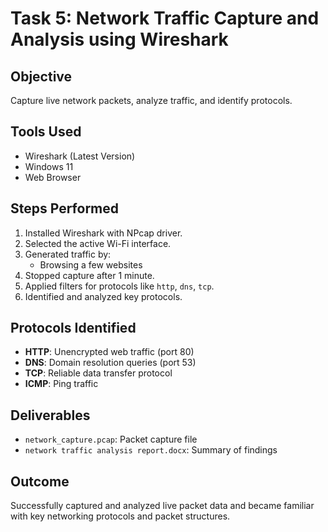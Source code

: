 # Task 5: Network Traffic Capture and Analysis using Wireshark

## Objective
Capture live network packets, analyze traffic, and identify protocols.

## Tools Used
- Wireshark (Latest Version)
- Windows 11
- Web Browser

## Steps Performed
1. Installed Wireshark with NPcap driver.
2. Selected the active Wi-Fi interface.
3. Generated traffic by:
   - Browsing a few websites
4. Stopped capture after 1 minute.
5. Applied filters for protocols like `http`, `dns`, `tcp`.
6. Identified and analyzed key protocols.

## Protocols Identified
- **HTTP**: Unencrypted web traffic (port 80)
- **DNS**: Domain resolution queries (port 53)
- **TCP**: Reliable data transfer protocol
- **ICMP**: Ping traffic

## Deliverables
- `network_capture.pcap`: Packet capture file
- `network traffic analysis report.docx`: Summary of findings

## Outcome
Successfully captured and analyzed live packet data and became familiar with key networking protocols and packet structures.
